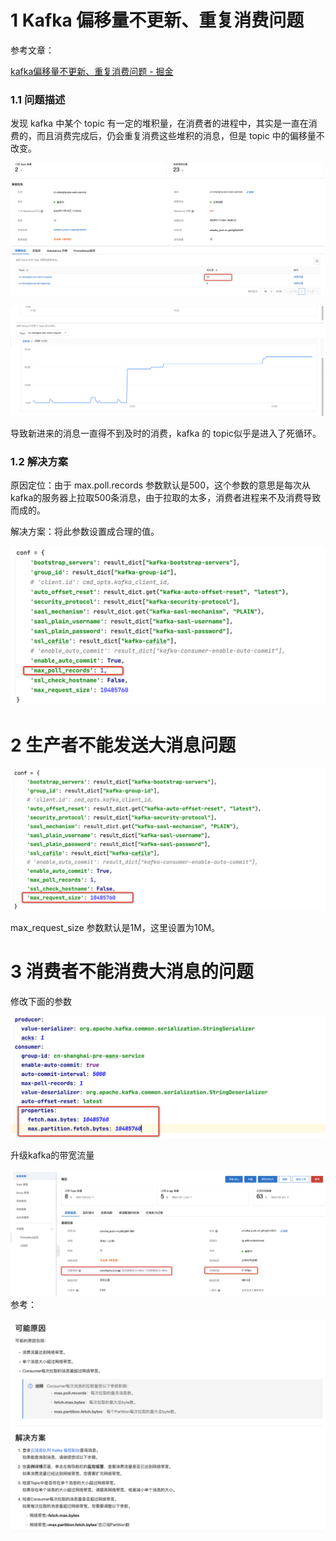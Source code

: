 # 1 Kafka 偏移量不更新、重复消费问题
参考文章：

[kafka偏移量不更新、重复消费问题 - 掘金](https://juejin.cn/post/7226286215409975353?searchId=202311150927111DFAFD30A4961469809F)

### 1.1 问题描述
发现 kafka 中某个 topic 有一定的堆积量，在消费者的进程中，其实是一直在消费的，而且消费完成后，仍会重复消费这些堆积的消息，但是 topic 中的偏移量不改变。

![](images/62.png)



![](images/63.png)

导致新进来的消息一直得不到及时的消费，kafka 的 topic似乎是进入了死循环。

### 1.2 解决方案
原因定位：由于 max.poll.records 参数默认是500，这个参数的意思是每次从 kafka的服务器上拉取500条消息，由于拉取的太多，消费者进程来不及消费导致而成的。

解决方案：将此参数设置成合理的值。

![](images/64.png)

# 2 生产者不能发送大消息问题
![](images/65.png)

max_request_size  参数默认是1M，这里设置为10M。

# 3 消费者不能消费大消息的问题
修改下面的参数

![](images/66.png)

升级kafka的带宽流量

![](images/67.png)参考：

![](images/68.png)







